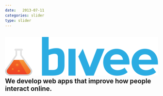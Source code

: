 ```yaml
---
date:   2013-07-11
categories: slider
type: slider
---
```

<div class="sl-slide" data-orientation="vertical" data-slice1-rotation="-5" data-slice2-rotation="25" data-slice1-scale="2" data-slice2-scale="1">
	<div class="sl-slide-inner">
		<div class="bg-img bg-img-4"></div>
		<h2>
		  <div class="logo desktop"><img class="svg" src="/assets/images/logo.svg" /></div>
		  We develop web apps that improve how people interact online.</h2>
		<blockquote><p></p></blockquote>
	</div>
</div>